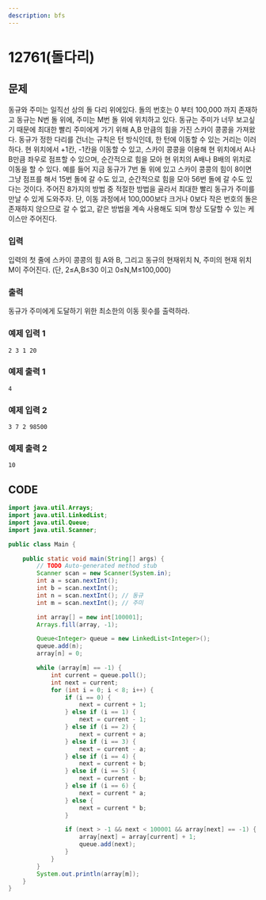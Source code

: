 ```yaml
---
description: bfs
---
```


# 12761\(돌다리\)

## 문제

동규와 주미는 일직선 상의 돌 다리 위에있다. 돌의 번호는 0 부터 100,000 까지 존재하고 동규는 N번 돌 위에, 주미는 M번 돌 위에 위치하고 있다. 동규는 주미가 너무 보고싶기 때문에 최대한 빨리 주미에게 가기 위해 A,B 만큼의 힘을 가진 스카이 콩콩을 가져왔다. 동규가 정한 다리를 건너는 규칙은 턴 방식인데, 한 턴에 이동할 수 있는 거리는 이러하다. 현 위치에서 +1칸, -1칸을 이동할 수 있고, 스카이 콩콩을 이용해 현 위치에서 A나 B만큼 좌우로 점프할 수 있으며, 순간적으로 힘을 모아 현 위치의 A배나 B배의 위치로 이동을 할 수 있다. 예를 들어 지금 동규가 7번 돌 위에 있고 스카이 콩콩의 힘이 8이면 그냥 점프를 해서 15번 돌에 갈 수도 있고, 순간적으로 힘을 모아 56번 돌에 갈 수도 있다는 것이다. 주어진 8가지의 방법 중 적절한 방법을 골라서 최대한 빨리 동규가 주미를 만날 수 있게 도와주자. 단, 이동 과정에서 100,000보다 크거나 0보다 작은 번호의 돌은 존재하지 않으므로 갈 수 없고, 같은 방법을 계속 사용해도 되며 항상 도달할 수 있는 케이스만 주어진다.

### 입력

입력의 첫 줄에 스카이 콩콩의 힘 A와 B, 그리고 동규의 현재위치 N, 주미의 현재 위치 M이 주어진다. \(단, 2≤A,B≤30 이고  0≤N,M≤100,000\)

### 출력

동규가 주미에게 도달하기 위한 최소한의 이동 횟수를 출력하라.

### 예제 입력 1

```text
2 3 1 20
```

### 예제 출력 1

```text
4
```

### 예제 입력 2

```text
3 7 2 98500
```

### 예제 출력 2

```text
10
```

## CODE

```java
import java.util.Arrays;
import java.util.LinkedList;
import java.util.Queue;
import java.util.Scanner;

public class Main {

	public static void main(String[] args) {
		// TODO Auto-generated method stub
		Scanner scan = new Scanner(System.in);
		int a = scan.nextInt();
		int b = scan.nextInt();
		int n = scan.nextInt(); // 동규
		int m = scan.nextInt(); // 주미

		int array[] = new int[100001];
		Arrays.fill(array, -1);

		Queue<Integer> queue = new LinkedList<Integer>();
		queue.add(n);
		array[n] = 0;

		while (array[m] == -1) {
			int current = queue.poll();
			int next = current;
			for (int i = 0; i < 8; i++) {
				if (i == 0) {
					next = current + 1;
				} else if (i == 1) {
					next = current - 1;
				} else if (i == 2) {
					next = current + a;
				} else if (i == 3) {
					next = current - a;
				} else if (i == 4) {
					next = current + b;
				} else if (i == 5) {
					next = current - b;
				} else if (i == 6) {
					next = current * a;
				} else {
					next = current * b;
				}

				if (next > -1 && next < 100001 && array[next] == -1) {
					array[next] = array[current] + 1;
					queue.add(next);
				}
			}
		}
		System.out.println(array[m]);
	}
}
```

